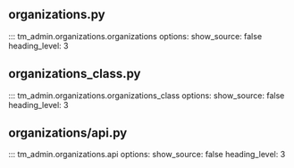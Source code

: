 ## organizations.py

::: tm_admin.organizations.organizations
options:
show_source: false
heading_level: 3

## organizations_class.py

::: tm_admin.organizations.organizations_class
options:
show_source: false
heading_level: 3

## organizations/api.py

::: tm_admin.organizations.api
options:
show_source: false
heading_level: 3
